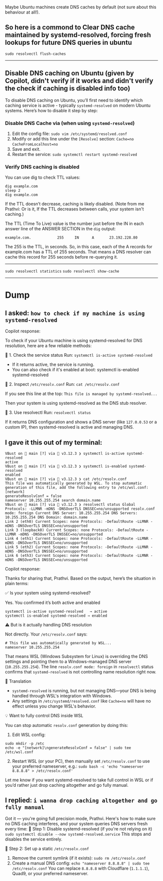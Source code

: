 Maybe Ubuntu machines create DNS caches by default (not sure about this behaviour at all!).

## So here is a commond to Clear DNS cache maintained by systemd-resolved, forcing fresh lookups for future DNS queries in ubuntu
`sudo resolvectl flush-caches`

---
## Disable DNS caching on Ubuntu (given by Copilot, didn't verify if it works and didn't verify the check if caching is disabled info too)
To disable DNS caching on Ubuntu, you’ll first need to identify which caching service is active - typically `systemd-resolved` on modern Ubuntu systems. Here’s how to disable it step by step:
### Disable DNS Cache via (when using `systemd-resolved`)
1. Edit the config file:
`sudo vim /etc/systemd/resolved.conf`
2. Modify or add this line under the `[Resolve]` section:
`Cache=no`
`CacheFromLocalhost=no`
3. Save and exit.
4. Restart the service:
`sudo systemctl restart systemd-resolved`

### Verify DNS caching is disabled
You can use dig to check TTL values:
```
dig example.com
sleep 2
dig example.com
```
If the TTL doesn’t decrease, caching is likely disabled. (Note from me Prathvi: Or is it, If the TTL decreases between calls, your system isn't caching.)


The TTL (Time To Live) value is the number just before the IN in each answer line of the ANSWER SECTION in the `dig` output:
```
example.com.            255     IN      A       23.192.228.80
```

The 255 is the TTL, in seconds.
So, in this case, each of the A records for example.com has a TTL of 255 seconds. That means a DNS resolver can cache this record for 255 seconds before re-querying it.

---

`sudo resolvectl statistics`
`sudo resolvectl show-cache`


---

# Dump

## I asked: ```how to check if my machine is using systemd-resolved```

Copilot response:

To check if your Ubuntu machine is using systemd-resolved for DNS resolution, here are a few reliable methods:

🧪 1. Check the service status
Run:
`systemctl is-active systemd-resolved`


- If it returns active, the service is running.
- You can also check if it's enabled at boot:
systemctl is-enabled systemd-resolved


📄 2. Inspect `/etc/resolv.conf`
Run:
`cat /etc/resolv.conf`

If you see this line at the top:
```This file is managed by systemd-resolved...```

Then your system is using systemd-resolved as the DNS stub resolver.

🧭 3. Use resolvectl
Run:
`resolvectl status`

If it returns DNS configuration and shows a DNS server (like `127.0.0.53` or a custom IP), then systemd-resolved is active and managing DNS.


## I gave it this out of my terminal:
```
VBust on  main [?] via  v3.12.3 ❯ systemctl is-active systemd-resolved 
active
VBust on  main [?] via  v3.12.3 ❯ systemctl is-enabled systemd-resolved 
enabled
VBust on  main [?] via  v3.12.3 ❯ cat /etc/resolv.conf
This file was automatically generated by WSL. To stop automatic generation of this file, add the following entry to /etc/wsl.conf:
[network]
generateResolvConf = false
nameserver 10.255.255.254 search domain.name
VBust on  main [?] via  v3.12.3 ❯ resolvectl status Global Protocols: -LLMNR -mDNS -DNSOverTLS DNSSEC=no/unsupported resolv.conf mode: foreign Current DNS Server: 10.255.255.254 DNS Servers: 10.255.255.254 DNS Domain: domain.name
Link 2 (eth0) Current Scopes: none Protocols: -DefaultRoute -LLMNR -mDNS -DNSOverTLS DNSSEC=no/unsupported
Link 3 (loopback0) Current Scopes: none Protocols: -DefaultRoute -LLMNR -mDNS -DNSOverTLS DNSSEC=no/unsupported
Link 4 (eth1) Current Scopes: none Protocols: -DefaultRoute -LLMNR -mDNS -DNSOverTLS DNSSEC=no/unsupported
Link 5 (eth2) Current Scopes: none Protocols: -DefaultRoute -LLMNR -mDNS -DNSOverTLS DNSSEC=no/unsupported
Link 6 (eth3) Current Scopes: none Protocols: -DefaultRoute -LLMNR -mDNS -DNSOverTLS DNSSEC=no/unsupported
```

Copilot response:

Thanks for sharing that, Prathvi. Based on the output, here’s the situation in plain terms:

✅ Is your system using systemd-resolved?

Yes.
You confirmed it’s both active and enabled

```
systemctl is-active systemd-resolved   → active  
systemctl is-enabled systemd-resolved → enabled
```

⚠️ But is it actually handling DNS resolution

Not directly.
Your `/etc/resolv.conf` says:

```
# This file was automatically generated by WSL...
nameserver 10.255.255.254
```

That means WSL (Windows Subsystem for Linux) is overriding the DNS settings and pointing them to a Windows-managed DNS server (`10.255.255.254`). The line `resolv.conf mode: foreign` in `resolvectl` status confirms that `systemd-resolved` is not controlling name resolution right now.

🧠 Translation

- `systemd-resolved` is running, but not managing DNS—your DNS is being handled through WSL's integration with Windows.
- Any settings in `/etc/systemd/resolved.conf` like `Cache=no` will have no effect unless you change WSL's behavior.

💡 Want to fully control DNS inside WSL

You can stop automatic `resolv.conf` generation by doing this:
1. Edit WSL config:
```
sudo mkdir -p /etc
echo -e "[network]\ngenerateResolvConf = false" | sudo tee /etc/wsl.conf
```
2. Restart WSL (or your PC), then manually set `/etc/resolv.conf` to use your preferred nameserver, e.g.:
`sudo bash -c 'echo "nameserver 8.8.8.8" > /etc/resolv.conf'`

Let me know if you want systemd-resolved to take full control in WSL or if you’d rather just drop caching altogether and go fully manual.


## I replied: ```i wanna drop caching altogether and go fully manual```
Got it — you're going full precision mode, Prathvi. Here's how to make sure no DNS caching interferes, and your system queries DNS servers fresh every time:
🛑 Step 1: Disable systemd-resolved (if you're not relying on it)
`sudo systemctl disable --now systemd-resolved.service`
This stops and disables the service entirely.

📁 Step 2: Set up a static `/etc/resolv.conf`

1. Remove the current symlink (if it exists):
`sudo rm /etc/resolv.conf`
2. Create a manual DNS config:
`echo "nameserver 8.8.8.8" | sudo tee /etc/resolv.conf`
You can replace `8.8.8.8` with Cloudflare (`1.1.1.1`), Quad9, or your preferred nameserver.

